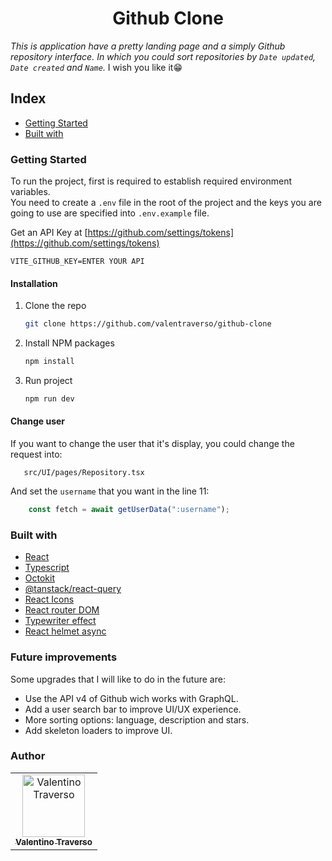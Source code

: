 <h1 align="center">Github Clone</h1>

_This is application have a pretty landing page and a simply Github repository interface. In which you could sort repositories by `Date updated`, `Date created` and `Name`._
I wish you like it😁

## Index
 - [Getting Started](#getting-started)
 - [Built with](#built-with)

### Getting Started

To run the project, first is required to establish required environment variables. <br/>
You need to create a `.env` file in the root of the project and the keys you are going to use are specified into `.env.example` file.

Get an API Key at [https://github.com/settings/tokens](https://github.com/settings/tokens)

   ```env
   VITE_GITHUB_KEY=ENTER YOUR API
   ```

#### Installation

1. Clone the repo
   ```sh
   git clone https://github.com/valentraverso/github-clone
   ```
2. Install NPM packages
   ```sh
   npm install
   ```
3. Run project
     ```sh
    npm run dev
   ```

#### Change user 

If you want to change the user that it's display, you could change the request into:

```folder
   src/UI/pages/Repository.tsx
```

And set the `username` that you want in the line 11:

```js
    const fetch = await getUserData(":username");
```

### Built with

- [React](https://es.reactjs.org/)
- [Typescript](https://www.typescriptlang.org/)
- [Octokit](https://octokit.github.io/rest.js/v19/)
- [@tanstack/react-query](https://tanstack.com/query)
- [React Icons](https://react-icons.github.io/react-icons/)
- [React router DOM](https://reactrouter.com/)
- [Typewriter effect](https://www.npmjs.com/package/typewriter-effect)
- [React helmet async](https://www.npmjs.com/package/react-helmet-async)


### Future improvements
Some upgrades that I will like to do in the future are:

- Use the API v4 of Github wich works with GraphQL.
- Add a user search bar to improve UI/UX experience.
- More sorting options: language, description and stars.
- Add skeleton loaders to improve UI.

### Author

<!-- ALL-CONTRIBUTORS-LIST:START - Do not remove or modify this section -->
<!-- prettier-ignore-start -->
<!-- markdownlint-disable -->
<table>
  <tr>
    <td align="center"><a href="https://github.com/valentraverso"><img src="https://avatars.githubusercontent.com/u/56070071?v=4"
    width="100px;" alt="Valentino Traverso"/><br /><sub><b>Valentino Traverso</b></sub></a></td>
    </tr>
</table>

<!-- markdownlint-restore -->
<!-- prettier-ignore-end -->

<!-- ALL-CONTRIBUTORS-LIST:END -->